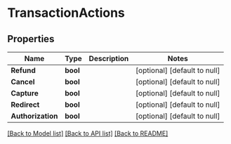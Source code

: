 # TransactionActions

## Properties
Name | Type | Description | Notes
------------ | ------------- | ------------- | -------------
**Refund** | **bool** |  | [optional] [default to null]
**Cancel** | **bool** |  | [optional] [default to null]
**Capture** | **bool** |  | [optional] [default to null]
**Redirect** | **bool** |  | [optional] [default to null]
**Authorization** | **bool** |  | [optional] [default to null]

[[Back to Model list]](../README.md#documentation-for-models) [[Back to API list]](../README.md#documentation-for-api-endpoints) [[Back to README]](../README.md)

